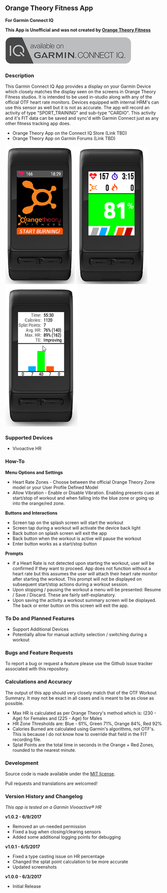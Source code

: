 ## Orange Theory Fitness App
**For Garmin Connect IQ**

**This App is Unofficial and was not created by [Orange Theory Fitness](http://www.orangetheoryfitness.com)**

![Capture](dist/graphics/ciq-badge.png)

### Description

This Garmin Connect IQ App provides a display on your Garmin Device which closely matches the display seen on the screens in Orange Theory Fitness studios.  It is intended to be used in-studio along with any of the official OTF heart rate monitors.  Devices equipped with internal HRM's can use this sensor as well but it is not as accurate.  The app will record an activity of type "SPORT_TRAINING" and sub-type "CARDIO".  This activity and it's FIT data can be saved and sync'd with Garmin Connect just as any other fitness tracking app does.

* Orange Theory App on the Connect IQ Store (Link TBD)
* Orange Theory App on Garmin Forums (Link TBD)

![Capture](dist/graphics/capture0.png)
![Capture](dist/graphics/capture1.png)
![Capture](dist/graphics/capture2.png)

### Supported Devices

* Vivoactive HR

### How-To

**Menu Options and Settings**
* Heart Rate Zones - Choose between the official Orange Theory Zone model or your User Profile Defined Model
* Allow Vibration - Enable or Disable Vibration.  Enabling presents cues at start/stop of workout and when falling into the blue zone or going up into the orange/red zone.

**Buttons and Interactions**
* Screen tap on the splash screen will start the workout
* Screen tap during a workout will activate the device back light
* Back button on splash screen will exit the app
* Back button when the workout is active will pause the workout
* Enter button works as a start/stop button

**Prompts**
* If a Heart Rate is not detected upon starting the workout, user will be confirmed if they want to proceed.  App does not function without a heart rate but this assumes the user will attach their heart rate monitor after starting the workout.  This prompt will not be displayed on subsequent start/stop actions during a workout session.
* Upon stopping / pausing the workout a menu will be presented: Resume / Save / Discard.  These are fairly self-explanatory.
* Upon saving the activity a workout summary screen will be displayed.  The back or enter button on this screen will exit the app.

### To Do and Planned Features

* Support Additional Devices
* Potentially allow for manual activity selection / switching during a workout

### Bugs and Feature Requests

To report a bug or request a feature please use the Github issue tracker associated with this repository. 

### Calculations and Accuracy

The output of this app should very closely match that of the OTF Workout Summary.  It may not be exact in all cases and is meant to be as close as possible.

* Max HR is calculated as per Orange Theory's method which is: (230 - Age) for Females and (225 - Age) for Males
* HR Zone Thresholds are: Blue - 61%, Green 71%, Orange 84%, Red 92%
* Calories Burned are calculated using Garmin's algorithms, not OTF's.  This is because I do not know how to override that field in the FIT recording file.
* Splat Points are the total time in seconds in the Orange + Red Zones, rounded to the nearest minute.

### Development

Source code is made available under the [MIT license](https://opensource.org/licenses/MIT).

Pull requests and translations are welcomed!

### Version History and Changelog

*This app is tested on a Garmin Vivoactive® HR*

**v1.0.2 - 6/9/2017**

* Removed an un-needed permission
* Fixed a bug when closing/clearing sensors
* Added some additional logging points for debugging

**v1.0.1 - 6/5/2017**

* Fixed a type casting issue on HR percentage
* Changed the splat point calculation to be more accurate
* Updated screenshots

**v1.0.0 - 6/3/2017**

* Initial Release

